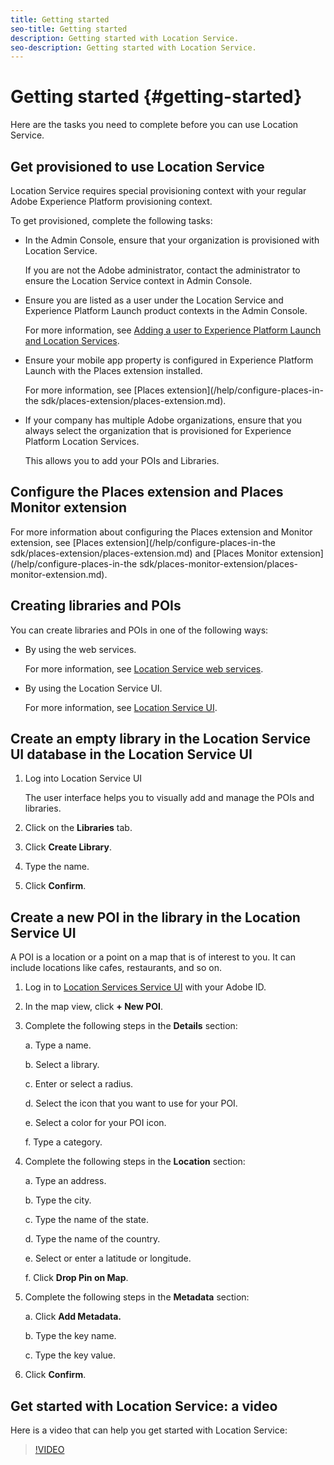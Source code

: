 ```yaml
---
title: Getting started
seo-title: Getting started
description: Getting started with Location Service.
seo-description: Getting started with Location Service.
---
```


# Getting started {#getting-started}

Here are the tasks you need to complete before you can use Location Service.

## Get provisioned to use Location Service

Location Service requires special provisioning context with your regular Adobe Experience Platform provisioning context.

To get provisioned, complete the following tasks:

* In the Admin Console, ensure that your organization is provisioned with Location Service.   

  If you are not the Adobe administrator, contact the administrator to ensure the Location Service context in Admin Console.

* Ensure you are listed as a user under the Location Service and Experience Platform Launch product contexts in the Admin Console.  

   For more information, see [Adding a user to Experience Platform Launch and Location Services](/help/adding-a-user-to-launch-loc-services.md).

* Ensure your mobile app property is configured in Experience Platform Launch with the Places extension installed.   

  For more information, see [Places extension](/help/configure-places-in-the sdk/places-extension/places-extension.md). 

* If your company has multiple Adobe organizations, ensure that you always select the organization that is provisioned for Experience Platform Location Services.  

  This allows you to add your POIs and Libraries.

## Configure the Places extension and Places Monitor extension

For more information about configuring the Places extension and Monitor extension, see [Places extension](/help/configure-places-in-the sdk/places-extension/places-extension.md) and [Places Monitor extension](/help/configure-places-in-the sdk/places-monitor-extension/places-monitor-extension.md).

## Creating libraries and POIs

You can create libraries and POIs in one of the following ways:

* By using the web services. 

  For more information, see [Location Service web services](/help/loc-services-rest-apis/loc-services-web-services.md).

* By using the Location Service UI. 

  For more information, see [Location Service UI](/help/loc-services-database-management-1/loc-services-database-management.md). 

## Create an empty library in the Location Service UI database in the Location Service UI

1. Log into Location Service UI  

    The user interface helps you to visually add and manage the POIs and libraries. 
2. Click on the **Libraries** tab.
3. Click **Create Library**.
4. Type the name.
5. Click **Confirm**.

## Create a new POI in the library in the Location Service UI

A POI is a location or a point on a map that is of interest to you. It can include locations like cafes, restaurants, and so on.

1. Log in to [Location Services Service UI](https://places.adobe.com) with your Adobe ID.
2. In the map view, click **+ New POI**. 
3. Complete the following steps in the **Details** section:

   a. Type a name.

   b. Select a library.

   c. Enter or select a radius.

   d. Select the icon that you want to use for your POI.

   e. Select a color for your POI icon.

   f. Type a category.

4. Complete the following steps in the **Location** section:

   a. Type an address.

   b. Type the city.

   c. Type the name of the state.

   d. Type the name of the country.

   e. Select or enter a latitude or longitude.

   f. Click **Drop Pin on Map**.

5. Complete the following steps in the **Metadata** section:

   a. Click **Add Metadata.**

   b. Type the key name.

   c. Type the key value.

6. Click **Confirm**. 

## Get started with Location Service: a video

Here is a video that can help you get started with Location Service:

>[!VIDEO](https://www.youtube.com/watch?v=aV6i_ayxWCw)